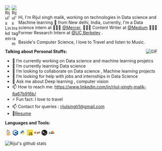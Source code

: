 
<br/>

<a href="https://www.linkedin.com/in/rijul-singh-malik-8a67b916b/">
<img align="left" alt="Rijul's Linkdein" width="22px" src="https://cdn.jsdelivr.net/npm/simple-icons@v3/icons/linkedin.svg" />
</a>
<a href="https://www.instagram.com/rijul_25/">
<img align="left" alt="Rijul's Instagram" width="22px" src="https://cdn.jsdelivr.net/npm/simple-icons@v3/icons/instagram.svg" />
</a>


<br />

Hi, I'm Rijul singh malik, working on technologies in Data science and Machine learning 🚀 from New delhi, India, currently, I'm a Data science intern at  🙍🏽‍♂️ [@Mercer](https://www.mercer.com), 👨🏽‍💻 Content Writer at [@Medium](https://medium.com/@rijulsingh1) 👨🏽‍💼Former Research Intern at [@UC,Berkeley](https://www.berkeley.edu) .

Beside's Computer Science, I love to Travel and listen to Music.

<img align="right" alt="GIF" src="https://media.giphy.com/media/836HiJc7pgzy8iNXCn/giphy.gif" />

**Talking about Personal Stuffs:**

- 🔭 I’m currently working on Data science and machine learning projetcs
- 🌱 I’m currently learning Data science
- 👯 I’m looking to collaborate on Data science , Machine learning projects
- 🤔 I’m looking for help with jobs and internships in Data Science
- 💬 Ask me about Deep learning , computer vision
- 📫 How to reach me: https://www.linkedin.com/in/rijul-singh-malik-8a67b916b/
- ⚡ Fun fact: I love to travel
- 📫 Contact for queries : rijulsingh1@gmail.com
- 📝[Resume](https://drive.google.com/file/d/1aJPPY72Gr3VE8IgrTIxJ4YlQxungeA-g/view?usp=sharing)


**Languages and Tools:**

<code><img height="20" src="https://raw.githubusercontent.com/github/explore/80688e429a7d4ef2fca1e82350fe8e3517d3494d/topics/homebrew/homebrew.png"></code>
<code><img height="20" src="https://raw.githubusercontent.com/github/explore/80688e429a7d4ef2fca1e82350fe8e3517d3494d/topics/cpp/cpp.png"></code>
<code><img height="20" src="https://raw.githubusercontent.com/github/explore/80688e429a7d4ef2fca1e82350fe8e3517d3494d/topics/python/python.png"></code>
<code><img height="20" src="https://raw.githubusercontent.com/github/explore/80688e429a7d4ef2fca1e82350fe8e3517d3494d/topics/javascript/javascript.png"></code>
<code><img height="20" src="https://raw.githubusercontent.com/github/explore/80688e429a7d4ef2fca1e82350fe8e3517d3494d/topics/git/git.png"></code>
<code><img height="20" src="https://raw.githubusercontent.com/github/explore/80688e429a7d4ef2fca1e82350fe8e3517d3494d/topics/terminal/terminal.png"></code>
<code><img height="20" src="https://raw.githubusercontent.com/github/explore/80688e429a7d4ef2fca1e82350fe8e3517d3494d/topics/scikit-learn/scikit-learn.png"></code>

![Rijul's github stats](https://github-readme-stats.vercel.app/api?username=Rijul25)
